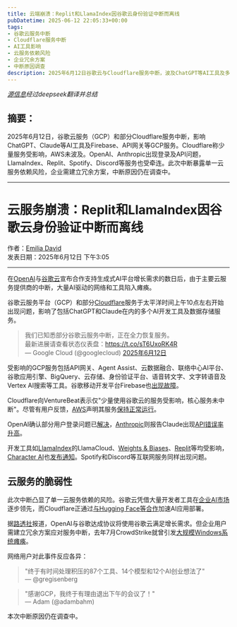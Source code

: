 ```yaml
---
title: 云端崩溃：Replit和LlamaIndex因谷歌云身份验证中断而离线
pubDatetime: 2025-06-12 22:05:33+00:00
tags:
- 谷歌云服务中断
- Cloudflare服务中断
- AI工具影响
- 云服务依赖风险
- 企业冗余方案
- 中断原因调查
description: 2025年6月12日谷歌云与Cloudflare服务中断，波及ChatGPT等AI工具及多平台，暴露云服务依赖风险。
---
```


*[源信息](https://venturebeat.com/ai/cloud-collapse-replit-llamaindex-knocked-offline-by-google-cloud-identity-outage/)经过deepseek翻译并总结*

## 摘要：

2025年6月12日，谷歌云服务（GCP）和部分Cloudflare服务中断，影响ChatGPT、Claude等AI工具及Firebase、API网关等GCP服务。Cloudflare称少量服务受影响，AWS未波及。OpenAI、Anthropic出现登录及API问题，LlamaIndex、Replit、Spotify、Discord等服务也受牵连。此次中断暴露单一云服务依赖风险，企业需建立冗余方案，中断原因仍在调查中。

---

# 云服务崩溃：Replit和LlamaIndex因谷歌云身份验证中断而离线

作者：[Emilia David](https://venturebeat.com/author/emilia-david/)  
发表日期：2025年6月12日 下午3:05

---

在[OpenAI](http://www.openai.com)与[谷歌云](https://cloud.google.com/)宣布合作支持生成式AI平台增长需求的数日后，由于主要云服务提供商的中断，大量AI驱动的网络和工具陷入瘫痪。

谷歌云服务平台（GCP）和部分[Cloudflare](https://www.cloudflare.com/)服务于太平洋时间上午10点左右开始出现问题，影响了包括ChatGPT和Claude在内的多个AI开发工具及数据存储服务。

> 我们已知悉部分谷歌云服务中断，正在全力恢复服务。  
> 最新进展请查看状态仪表盘：<https://t.co/sT6UxoRK4R>  
> — Google Cloud (@googlecloud) [2025年6月12日](https://twitter.com/googlecloud/status/1933250172290511228)

受影响的GCP服务包括API网关、Agent Assist、云数据融合、联络中心AI平台、谷歌应用引擎、BigQuery、云存储、身份验证平台、语音转文字、文字转语音及Vertex AI搜索等工具。谷歌移动开发平台Firebase也[出现故障](https://status.firebase.google.com/)。

Cloudflare向VentureBeat表示仅"少量使用谷歌云的服务受影响，核心服务未中断"。尽管有用户反馈，[AWS](https://aws.amazon.com/)声明其服务[保持正常运行](https://health.aws.amazon.com/health/status)。

OpenAI确认部分用户登录问题已[解决](https://status.openai.com/incidents/01JXJPWKHTPB8Y3B6MBTCAE76X)，[Anthropic](http://www.anthropic.com)则报告Claude出现[API错误率升高](https://status.anthropic.com/)。

开发工具如[LlamaIndex](http://llamaindex.ai)的LlamaCloud、[Weights & Biases](https://wandb.ai/site/)、[Replit](https://replit.com/)等均受影响，[Character AI](https://character.ai/)也[发布通知](https://status.character.ai/)。Spotify和Discord等互联网服务同样出现问题。

## 云服务的脆弱性

此次中断凸显了单一云服务依赖的风险。谷歌云凭借大量开发者工具在[企业AI市场](https://venturebeat.com/ai/from-catch-up-to-catch-us-how-google-quietly-took-the-lead-in-enterprise-ai/)逐步领先，而Cloudflare正通过[与Hugging Face等合作](https://venturebeat.com/ai/cloudflare-makes-it-simple-to-deploy-ai-apps-with-hugging-face-launches-workers-ai-to-public/)加速AI应用部署。

据[路透社](https://www.reuters.com/business/retail-consumer/openai-taps-google-unprecedented-cloud-deal-despite-ai-rivalry-sources-say-2025-06-10/)报道，OpenAI与谷歌达成协议将使用谷歌云满足增长需求。但企业用户需建立冗余方案应对服务中断，去年7月CrowdStrike就曾引发[大规模Windows系统瘫痪](https://venturebeat.com/ai/crowdstrikes-it-outage-makes-it-clear-why-cyber-resilience-matters/)。

网络用户对此事件反应各异：

> "终于有时间处理积压的87个工具、14个模型和12个AI创业想法了"  
> — @gregisenberg

> "感谢GCP，我终于有理由退出下午的会议了！"  
> — Adam (@adambahm)

本次中断原因仍在调查中。
